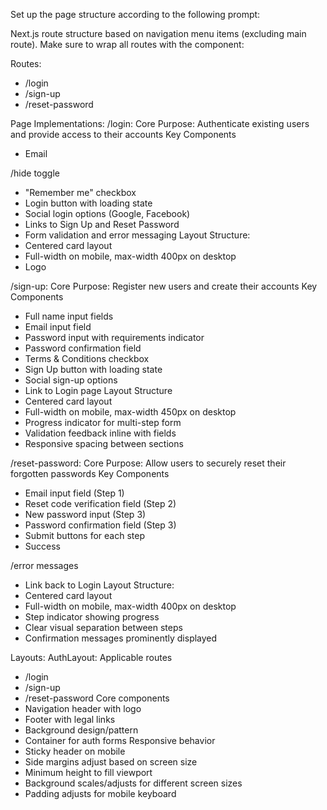 Set up the page structure according to the following prompt:
   
<page-structure-prompt>
Next.js route structure based on navigation menu items (excluding main route). Make sure to wrap all routes with the component:

Routes:
- /login
- /sign-up
- /reset-password

Page Implementations:
/login:
Core Purpose: Authenticate existing users and provide access to their accounts
Key Components
- Email

/hide toggle
- "Remember me" checkbox
- Login button with loading state
- Social login options (Google, Facebook)
- Links to Sign Up and Reset Password
- Form validation and error messaging
Layout Structure:
- Centered card layout
- Full-width on mobile, max-width 400px on desktop
- Logo

/sign-up:
Core Purpose: Register new users and create their accounts
Key Components
- Full name input fields
- Email input field
- Password input with requirements indicator
- Password confirmation field
- Terms & Conditions checkbox
- Sign Up button with loading state
- Social sign-up options
- Link to Login page
Layout Structure
- Centered card layout
- Full-width on mobile, max-width 450px on desktop
- Progress indicator for multi-step form
- Validation feedback inline with fields
- Responsive spacing between sections

/reset-password:
Core Purpose: Allow users to securely reset their forgotten passwords
Key Components
- Email input field (Step 1)
- Reset code verification field (Step 2)
- New password input (Step 3)
- Password confirmation field (Step 3)
- Submit buttons for each step
- Success

/error messages
- Link back to Login
Layout Structure:
- Centered card layout
- Full-width on mobile, max-width 400px on desktop
- Step indicator showing progress
- Clear visual separation between steps
- Confirmation messages prominently displayed

Layouts:
AuthLayout:
Applicable routes
- /login
- /sign-up
- /reset-password
Core components
- Navigation header with logo
- Footer with legal links
- Background design/pattern
- Container for auth forms
Responsive behavior
- Sticky header on mobile
- Side margins adjust based on screen size
- Minimum height to fill viewport
- Background scales/adjusts for different screen sizes
- Padding adjusts for mobile keyboard
</page-structure-prompt>